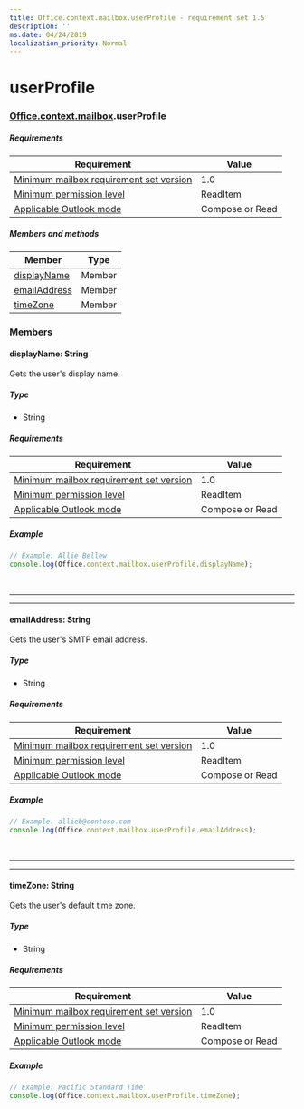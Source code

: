 ```yaml
---
title: Office.context.mailbox.userProfile - requirement set 1.5
description: ''
ms.date: 04/24/2019
localization_priority: Normal
---
```


# userProfile

### [Office](office.md)[.context](office.context.md)[.mailbox](office.context.mailbox.md).userProfile

##### Requirements

|Requirement| Value|
|---|---|
|[Minimum mailbox requirement set version](/office/dev/add-ins/reference/requirement-sets/outlook-api-requirement-sets)| 1.0|
|[Minimum permission level](/outlook/add-ins/understanding-outlook-add-in-permissions)| ReadItem|
|[Applicable Outlook mode](/outlook/add-ins/#extension-points)| Compose or Read|

##### Members and methods

| Member | Type |
|--------|------|
| [displayName](#displayname-string) | Member |
| [emailAddress](#emailaddress-string) | Member |
| [timeZone](#timezone-string) | Member |

### Members

#### displayName: String

Gets the user's display name.

##### Type

*   String

##### Requirements

|Requirement| Value|
|---|---|
|[Minimum mailbox requirement set version](/office/dev/add-ins/reference/requirement-sets/outlook-api-requirement-sets)| 1.0|
|[Minimum permission level](/outlook/add-ins/understanding-outlook-add-in-permissions)| ReadItem|
|[Applicable Outlook mode](/outlook/add-ins/#extension-points)| Compose or Read|

##### Example

```js
// Example: Allie Bellew
console.log(Office.context.mailbox.userProfile.displayName);
```

<br>

---
---

#### emailAddress: String

Gets the user's SMTP email address.

##### Type

*   String

##### Requirements

|Requirement| Value|
|---|---|
|[Minimum mailbox requirement set version](/office/dev/add-ins/reference/requirement-sets/outlook-api-requirement-sets)| 1.0|
|[Minimum permission level](/outlook/add-ins/understanding-outlook-add-in-permissions)| ReadItem|
|[Applicable Outlook mode](/outlook/add-ins/#extension-points)| Compose or Read|

##### Example

```js
// Example: allieb@contoso.com
console.log(Office.context.mailbox.userProfile.emailAddress);
```

<br>

---
---

#### timeZone: String

Gets the user's default time zone.

##### Type

*   String

##### Requirements

|Requirement| Value|
|---|---|
|[Minimum mailbox requirement set version](/office/dev/add-ins/reference/requirement-sets/outlook-api-requirement-sets)| 1.0|
|[Minimum permission level](/outlook/add-ins/understanding-outlook-add-in-permissions)| ReadItem|
|[Applicable Outlook mode](/outlook/add-ins/#extension-points)| Compose or Read|

##### Example

```js
// Example: Pacific Standard Time
console.log(Office.context.mailbox.userProfile.timeZone);
```
